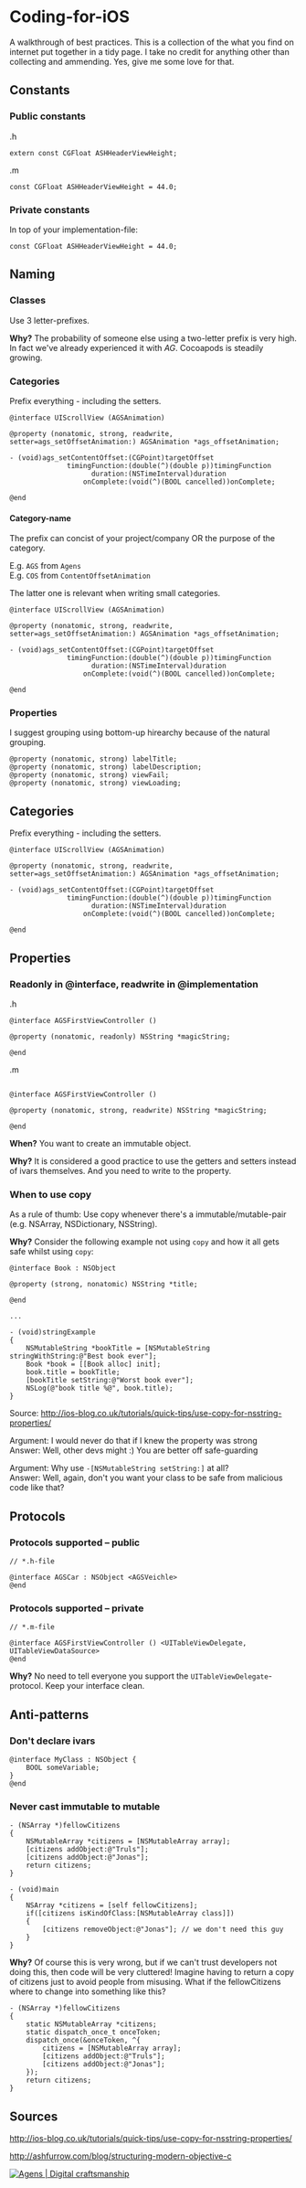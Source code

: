 Coding-for-iOS
==============

A walkthrough of best practices. This is a collection of the what you find on internet put together in a tidy page. I take no credit for anything other than collecting and ammending. Yes, give me some love for that. 



## Constants



### Public constants

.h

```
extern const CGFloat ASHHeaderViewHeight;
```
.m
```
const CGFloat ASHHeaderViewHeight = 44.0;
```



### Private constants

In top of your implementation-file:

```
const CGFloat ASHHeaderViewHeight = 44.0;
```


## Naming

### Classes
Use 3 letter-prefixes. 

**Why?** The probability of someone else using a two-letter prefix is very high. In fact we've already experienced it with *AG*. Cocoapods is steadily growing.

### Categories

Prefix everything - including the setters. 
```
@interface UIScrollView (AGSAnimation)

@property (nonatomic, strong, readwrite, setter=ags_setOffsetAnimation:) AGSAnimation *ags_offsetAnimation;

- (void)ags_setContentOffset:(CGPoint)targetOffset
              timingFunction:(double(^)(double p))timingFunction
                    duration:(NSTimeInterval)duration
                  onComplete:(void(^)(BOOL cancelled))onComplete;
               
@end
```

#### Category-name

The prefix can concist of your project/company OR the purpose of the category.  

E.g. `AGS` from `Agens`  
E.g. `COS` from `ContentOffsetAnimation` 

The latter one is relevant when writing small categories. 

```
@interface UIScrollView (AGSAnimation)

@property (nonatomic, strong, readwrite, setter=ags_setOffsetAnimation:) AGSAnimation *ags_offsetAnimation;

- (void)ags_setContentOffset:(CGPoint)targetOffset
              timingFunction:(double(^)(double p))timingFunction
                    duration:(NSTimeInterval)duration
                  onComplete:(void(^)(BOOL cancelled))onComplete;
               
@end
```

### Properties

I suggest grouping using bottom-up hirearchy because of the natural grouping.

```
@property (nonatomic, strong) labelTitle;
@property (nonatomic, strong) labelDescription;
@property (nonatomic, strong) viewFail;
@property (nonatomic, strong) viewLoading;
```


## Categories

Prefix everything - including the setters. 
```
@interface UIScrollView (AGSAnimation)

@property (nonatomic, strong, readwrite, setter=ags_setOffsetAnimation:) AGSAnimation *ags_offsetAnimation;

- (void)ags_setContentOffset:(CGPoint)targetOffset
              timingFunction:(double(^)(double p))timingFunction
                    duration:(NSTimeInterval)duration
                  onComplete:(void(^)(BOOL cancelled))onComplete;
               
@end
```









## Properties



### Readonly in @interface,  readwrite in @implementation

.h
```
@interface AGSFirstViewController ()

@property (nonatomic, readonly) NSString *magicString;

@end
```
.m

```

@interface AGSFirstViewController ()

@property (nonatomic, strong, readwrite) NSString *magicString;

@end
```
**When?**  You want to create an immutable object.

**Why?** It is considered a good practice to use the getters and setters instead of ivars themselves. And you need to write to the property. 




### When to use copy

As a rule of thumb: Use copy whenever there's a immutable/mutable-pair (e.g. NSArray, NSDictionary, NSString).

**Why?** Consider the following example not using `copy` and how it all gets safe whilst using `copy`:

```
@interface Book : NSObject
 
@property (strong, nonatomic) NSString *title;
 
@end

...

- (void)stringExample 
{
    NSMutableString *bookTitle = [NSMutableString stringWithString:@"Best book ever"];
    Book *book = [[Book alloc] init];
    book.title = bookTitle;
    [bookTitle setString:@"Worst book ever"];
    NSLog(@"book title %@", book.title);
}
```
Source: http://ios-blog.co.uk/tutorials/quick-tips/use-copy-for-nsstring-properties/

Argument: I would never do that if I knew the property was strong  
Answer: Well, other devs might :) You are better off safe-guarding 

Argument: Why use `-[NSMutableString setString:]` at all?  
Answer: Well, again, don't you want your class to be safe from malicious code like that?







## Protocols



### Protocols supported – public

```
// *.h-file

@interface AGSCar : NSObject <AGSVeichle>
@end
```

### Protocols supported – private

```
// *.m-file

@interface AGSFirstViewController () <UITableViewDelegate, UITableViewDataSource>
@end
```

**Why?** No need to tell everyone you support the `UITableViewDelegate`-protocol. Keep your interface clean.









## Anti-patterns

### Don't declare ivars

```
@interface MyClass : NSObject {
    BOOL someVariable;
}
@end
```

### Never cast immutable to mutable

```
- (NSArray *)fellowCitizens
{
	NSMutableArray *citizens = [NSMutableArray array];
	[citizens addObject:@"Truls"];	
	[citizens addObject:@"Jonas"];
	return citizens;
}

- (void)main
{
	NSArray *citizens = [self fellowCitizens];
	if([citizens isKindOfClass:[NSMutableArray class]]) 
	{
		[citizens removeObject:@"Jonas"]; // we don't need this guy	
	}
}

```
**Why?** Of course this is very wrong, but if we can't trust developers not doing this, then code will be very cluttered! Imagine having to return a copy of citizens just to avoid people from misusing. What if the fellowCitizens where to change into something like this?

```
- (NSArray *)fellowCitizens
{
    static NSMutableArray *citizens;
    static dispatch_once_t onceToken;
    dispatch_once(&onceToken, ^{
        citizens = [NSMutableArray array];
        [citizens addObject:@"Truls"];
        [citizens addObject:@"Jonas"];
    });
    return citizens;
}

```










## Sources

http://ios-blog.co.uk/tutorials/quick-tips/use-copy-for-nsstring-properties/

http://ashfurrow.com/blog/structuring-modern-objective-c



[![Agens | Digital craftsmanship](http://static.agens.no/images/agens_logo_w_slogan_avenir_small.png)](http://agens.no/)

